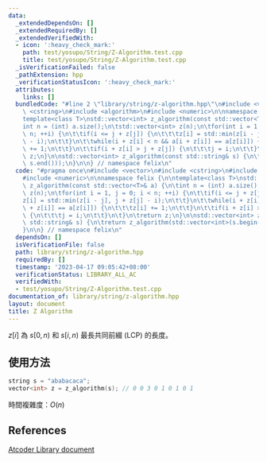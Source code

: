 ```yaml
---
data:
  _extendedDependsOn: []
  _extendedRequiredBy: []
  _extendedVerifiedWith:
  - icon: ':heavy_check_mark:'
    path: test/yosupo/String/Z-Algorithm.test.cpp
    title: test/yosupo/String/Z-Algorithm.test.cpp
  _isVerificationFailed: false
  _pathExtension: hpp
  _verificationStatusIcon: ':heavy_check_mark:'
  attributes:
    links: []
  bundledCode: "#line 2 \"library/string/z-algorithm.hpp\"\n#include <vector>\n#include\
    \ <cstring>\n#include <algorithm>\n#include <numeric>\n\nnamespace felix {\n\n\
    template<class T>\nstd::vector<int> z_algorithm(const std::vector<T>& a) {\n\t\
    int n = (int) a.size();\n\tstd::vector<int> z(n);\n\tfor(int i = 1, j = 0; i <\
    \ n; ++i) {\n\t\tif(i <= j + z[j]) {\n\t\t\tz[i] = std::min(z[i - j], j + z[j]\
    \ - i);\n\t\t}\n\t\twhile(i + z[i] < n && a[i + z[i]] == a[z[i]]) {\n\t\t\tz[i]\
    \ += 1;\n\t\t}\n\t\tif(i + z[i] > j + z[j]) {\n\t\t\tj = i;\n\t\t}\n\t}\n\treturn\
    \ z;\n}\n\nstd::vector<int> z_algorithm(const std::string& s) {\n\treturn z_algorithm(std::vector<int>(s.begin(),\
    \ s.end()));\n}\n\n} // namespace felix\n"
  code: "#pragma once\n#include <vector>\n#include <cstring>\n#include <algorithm>\n\
    #include <numeric>\n\nnamespace felix {\n\ntemplate<class T>\nstd::vector<int>\
    \ z_algorithm(const std::vector<T>& a) {\n\tint n = (int) a.size();\n\tstd::vector<int>\
    \ z(n);\n\tfor(int i = 1, j = 0; i < n; ++i) {\n\t\tif(i <= j + z[j]) {\n\t\t\t\
    z[i] = std::min(z[i - j], j + z[j] - i);\n\t\t}\n\t\twhile(i + z[i] < n && a[i\
    \ + z[i]] == a[z[i]]) {\n\t\t\tz[i] += 1;\n\t\t}\n\t\tif(i + z[i] > j + z[j])\
    \ {\n\t\t\tj = i;\n\t\t}\n\t}\n\treturn z;\n}\n\nstd::vector<int> z_algorithm(const\
    \ std::string& s) {\n\treturn z_algorithm(std::vector<int>(s.begin(), s.end()));\n\
    }\n\n} // namespace felix\n"
  dependsOn: []
  isVerificationFile: false
  path: library/string/z-algorithm.hpp
  requiredBy: []
  timestamp: '2023-04-17 09:05:42+08:00'
  verificationStatus: LIBRARY_ALL_AC
  verifiedWith:
  - test/yosupo/String/Z-Algorithm.test.cpp
documentation_of: library/string/z-algorithm.hpp
layout: document
title: Z Algorithm
---
```


$z[i]$ 為 $s[0, n)$ 和 $s[i, n)$ 最長共同前綴 (LCP) 的長度。

## 使用方法
```cpp
string s = "ababacaca";
vector<int> z = z_algorithm(s); // 0 0 3 0 1 0 1 0 1
```

時間複雜度：$O(n)$

## References
[Atcoder Library document](https://atcoder.github.io/ac-library/production/document_en/string.html)
